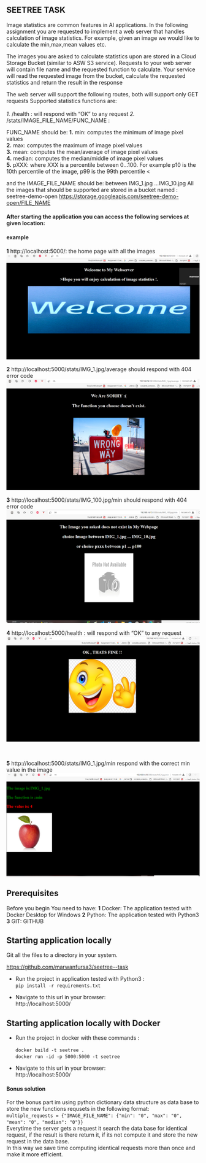 
## SEETREE TASK 

Image statistics are common features in AI applications.
In the following assignment you are requested to implement a web server that handles
calculation of image statistics. For example, given an image we would like to calculate the
min,max,mean values etc.
<br/>

The images you are asked to calculate statistics upon are stored in a Cloud Storage Bucket
(similar to ASW S3 service). Requests to your web server will contain file name and the
requested function to calculate. Your service will read the requested image from the bucket,
calculate the requested statistics and return the result in the response

The web server will support the following routes, both will support only GET requests
Supported statistics functions are:
<br/><br/>
*1.* /health : will respond with “OK” to any request
*2.* /stats/IMAGE_FILE_NAME/FUNC_NAME :

FUNC_NAME should be:
**1.** min: computes the minimum of image pixel values
<br/>
**2.** max: computes the maximum of image pixel values
<br/>
**3.** mean: computes the mean/average of image pixel values
<br/>
**4.** median: computes the median/middle of image pixel values
<br/>
**5.** pXXX: where XXX is a percentile between 0...100. For example p10 is the 10th percentile of the image, p99 is the 99th percentile
<

and the IMAGE_FILE_NAME should be:
between IMG_1.jpg …IMG_10.jpg
All the images that should be supported are stored in a bucket named :
seetree-demo-open
https://storage.googleapis.com/seetree-demo-open/FILE_NAME

#### After starting the application you can access the following services at given location:
#### example

**1** http://localhost:5000/: the home page with all the images
![output](picture/home.png)
<br/>

**2**  http://localhost:5000/stats/IMG_1.jpg/average should respond with 404 error code
![output](picture/404.png)
<br/>

**3** http://localhost:5000/stats/IMG_100.jpg/min should respond with 404 error code
![output](picture/404-r-errore.png)
<br/>

**4** http://localhost:5000/health : will respond with “OK” to any request
![output](picture/ok.png)

<br/>

 **5** http://localhost:5000/stats/IMG_1.jpg/min   respond with the correct min value in the image
![output](picture/min.png)


 ## Prerequisites

Before you begin You need to have:
**1** Docker: The application tested with Docker Desktop for Windows 
**2** Python: The application tested with Python3
**3** GIT: GITHUB

## Starting application locally 
  Git all the files to a directory in your system.

https://github.com/marwanfursa3/seetree--task

* Run the project in application tested with Python3 :
     </br>
    `pip install -r requirements.txt`
    </br>
    
    
     
* Navigate to this url in your browser:
   </br>
http://localhost:5000/

 
## Starting application locally with Docker

* Run the project in docker with these commands :


    `docker build -t seetree .`
     </br>
     `docker run -id -p 5000:5000 -t seetree`
     
* Navigate to this url in your browser:
   </br>
http://localhost:5000/

 
#### Bonus solution
For the bonus part im using python dictionary data structure as data base to store the new functions requsets in the following format:
<br/>
 `multiple_requests = {"IMAGE_FILE_NAME": {"min": "0", "max": "0", "mean": "0", "median": "0"}}`
 <br/>
Everytime the server gets a request it search the data base for identical request, if the result is there return it, if its not compute it and store the new request in the data base.
<br/>
In this way we save time computing identical requests more than once and make it more  efficient.